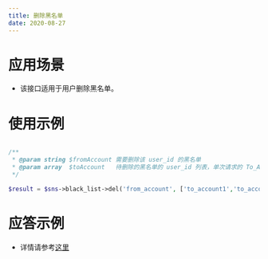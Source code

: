 ```yaml
---
title: 删除黑名单
date: 2020-08-27
---
```


# 应用场景

- 该接口适用于用户删除黑名单。

# 使用示例

```php

/**
 * @param string $fromAccount 需要删除该 user_id 的黑名单
 * @param array  $toAccount   待删除的黑名单的 user_id 列表，单次请求的 To_Account 数不得超过1000
 */

$result = $sns->black_list->del('from_account', ['to_account1','to_account2',...]);

```

# 应答示例

- 详情请参考[这里](https://cloud.tencent.com/document/product/269/3719)